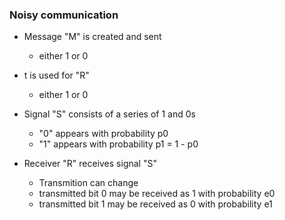 ### Noisy communication 
- Message "M" is created and sent 
    - either 1 or 0

- t is used for "R"
    - either 1 or 0

- Signal "S" consists of a series of 1 and 0s
    - "0" appears with probability p0
    - "1" appears with probability p1 = 1 - p0

- Receiver "R" receives signal "S"
    - Transmition can change
    - transmitted bit 0 may be received as 1 with probability e0
    - transmitted bit 1 may be received as 0 with probability e1